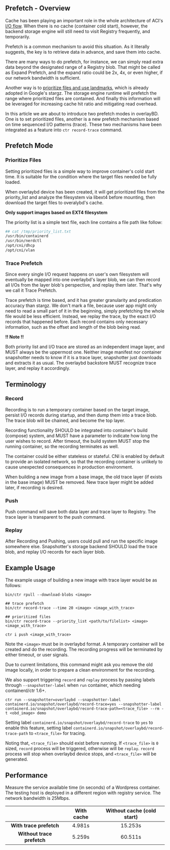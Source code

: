 ## Prefetch - Overview

Cache has been playing an important role in the whole architecture of ACI's [I/O flow](images/image-flow.jpg "image data flow"). When there is no cache (container cold start), however, the backend storage engine will still need to visit Registry frequently, and temporarily.

Prefetch is a common mechanism to avoid this situation. As it literally suggests, the key is to retrieve data in advance, and save them into cache.

There are many ways to do prefetch, for instance, we can simply read extra data beyond the designated range of a Registry blob. That might be called as Expand Prefetch, and the expand ratio could be 2x, 4x, or even higher, if our network bandwidth is sufficient.

Another way is to [prioritize files and use landmarks](https://github.com/containerd/stargz-snapshotter/blob/master/docs/stargz-estargz.md#prioritized-files-and-landmark-files), which is already adopted in Google's stargz. The storage engine runtime will prefetch the range where prioritized files are contained. And finally this information will be leveraged for increasing cache hit ratio and mitigating read overhead.

In this article we are about to introduce two prefetch modes in overlayBD. One is to set prioritized files, another is a new prefetch mechanism based on time sequenced I/O patterns (trace).
These two mechanisms have been integrated as a feature into `ctr record-trace` command.

## Prefetch Mode

### Prioritize Files

Setting prioritized files is a simple way to improve container's cold start time. It is suitable for the condition where the target files needed be fully loaded.

When overlaybd device has been created, it will get prioritized files from the priority_list and analyze the filesystem via libext4 before mounting, then download the target files to overalybd's cache.

**Only support images based on EXT4 filesystem**

The priority list is a simple text file, each line contains a file path like follow:
```bash
## cat /tmp/priority_list.txt
/usr/bin/containerd
/usr/bin/nerdctl
/opt/cni/dhcp
/opt/cni/vlan
```


### Trace Prefetch

Since every single I/O request happens on user's own filesystem will eventually be mapped into one overlaybd's layer blob, we can then record all I/Os from the layer blob's perspective, and replay them later. That's why we call it Trace Prefetch.

Trace prefetch is time based, and it has greater granularity and predication accuracy than stargz. We don't mark a file, because user app might only need to read a small part of it in the beginning, simply prefetching the whole file would be less efficient. Instead, we replay the trace, by the exact I/O records that happened before. Each record contains only necessary information, such as the offset and length of the blob being read.

**!! Note !!**

Both priority list and I/O trace are stored as an independent image layer, and MUST always be the uppermost one. Neither image manifest nor container snapshotter needs to know if it is a trace layer, snapshotter just downloads and extracts it as usual. The overlaybd backstore MUST recognize trace layer, and replay it accordingly.

## Terminology

### Record

Recording is to run a temporary container based on the target image, persist I/O records during startup, and then dump them into a trace blob. The trace blob will be chained, and become the top layer.

Recording functionality SHOULD be integrated into container's build (compose) system, and MUST have a parameter to indicate how long the user wishes to record. After timeout, the build system MUST stop the running container, so the recording terminates as well.

The container could be either stateless or stateful. CNI is enabled by default to provide an isolated network, so that the recording container is unlikely to cause unexpected consequences in production environment.

When building a new image from a base image, the old trace layer (if exists in the base image) MUST be removed. New trace layer might be added later, if recording is desired.

### Push

Push command will save both data layer and trace layer to Registry. The trace layer is transparent to the push command.

### Replay

After Recording and Pushing, users could pull and run the specific image somewhere else. Snapshotter's storage backend SHOULD load the trace blob, and replay I/O records for each layer blob.

## Example Usage

The example usage of building a new image with trace layer would be as follows:
```
bin/ctr rpull --download-blobs <image>

## trace prefetch
bin/ctr record-trace --time 20 <image> <image_with_trace>

## prioritized files
bin/ctr record-trace --priority_list <path/to/filelist> <image> <image_with_trace>

ctr i push <image_with_trace>
```

Note the `<image>` must be in overlaybd format. A temporary container will be created and do the recording. The recording progress will be terminated by either timeout, or user signals.

Due to current limitations, this command might ask you remove the old image locally, in order to prepare a clean environment for the recording.

We also support triggering `record` and `replay` process by passing labels through `--snapshotter-label` when `run` container, which needing containerd/ctr 1.6+.
```
ctr run --snapshotter=overlaybd --snapshotter-label containerd.io/snapshot/overlaybd/record-trace=yes --snapshotter-label containerd.io/snapshot/overlaybd/record-trace-path=<trace_file> --rm -t <obd_image> demo
```
Setting label `containerd.io/snapshot/overlaybd/record-trace` to `yes` to enable this feature, setting label `containerd.io/snapshot/overlaybd/record-trace-path` to `<trace_file>` for tracing.

Noting that, `<trace_file>` should exist before running. If `<trace_file>` is `0` sized, `record` process will be triggered, otherwise will be `replay`. `record` process will stop when overlaybd device stops, and `<trace_file>` will be generated.

## Performance

Measure the service available time (in seconds) of a Wordpress container. The testing host is deployed in a different region with registry service. The network bandwidth is 25Mbps.

| | **With cache** | **Without cache (cold start)** |
| :----: | :----: | :----: |
| **With trace prefetch** | 4.981s | 15.253s |
| **Without trace prefetch** | 5.259s | 60.511s |
